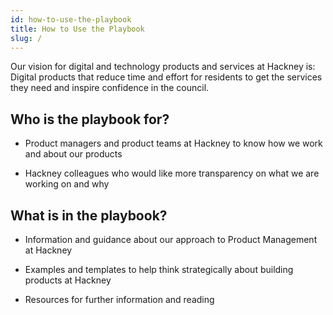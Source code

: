```yaml
---
id: how-to-use-the-playbook
title: How to Use the Playbook
slug: /
---
```


Our vision for digital and technology products and services at Hackney is:
Digital products that reduce time and effort for residents to get the services they need and inspire confidence in the council.


## Who is the playbook for?

- Product managers and product teams at Hackney to know how we work and about our products

- Hackney colleagues who would like more transparency on what we are working on and why

## What is in the playbook?

- Information and guidance about our approach to Product Management at Hackney

- Examples and templates to help think strategically about building products at Hackney

- Resources for further information and reading 